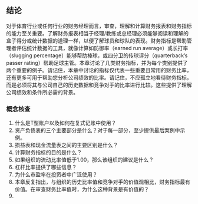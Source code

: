 ## 结论

对于体育行业或任何行业的财务经理而言，审查，理解和计算财务报表和财务指标的能力至关重要。了解财务报表相当于经理/教练或总经理必须能够阅读和理解的盒子得分或统计数据的道理一样，以便了解球员和球队的表现。财务指标是帮助管理者评估统计数据的工具，就像计算如防御率（earned run average）或长打率（slugging percentage）能够帮助棒球，或四分卫的传球评分（quarterback’s passer rating）帮助足球主管。本章讨论了几类财务指标，并为每个类别提供了两个重要的例子。请记住，本章中讨论的指标仅代表一些重要且常用的财务比率，还有更多可用于帮助您分析公司绩效的比率。请记住，不应孤立地看待财务指标，而是必须将其与公司自己的历史数据和竞争对手的比率进行比较。这些提供了理解公司绩效和条件所必需的背景。

### 概念核查

1. 什么是T型账户以及如何在复式记账中使用？
2. 资产负债表的三个主要部分是什么？对于每一部分，至少提供最后案例中示例。
3. 损益表和现金流量表之间的主要区别是什么？
4. 计算财务指标的目的是什么？
5. 如果组织的流动比率值低于1.00，那么该组织的建议是什么？
6. 杠杆比率提供了哪些信息？
7. 为什么市盈率在投资者中广泛使用？
8. 本章反复指出，与组织的历史比率值和竞争对手的价值观相比，财务指标最有价值。在审查财务比率值时，为什么这种背景是有价值的？
9. 


